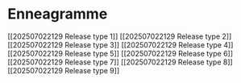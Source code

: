 
# Enneagramme
[[202507022129 Release type 1]]
[[202507022129 Release type 2]]
[[202507022129 Release type 3]]
[[202507022129 Release type 4]]
[[202507022129 Release type 5]]
[[202507022129 Release type 6]]
[[202507022129 Release type 7]]
[[202507022129 Release type 8]]
[[202507022129 Release type 9]]
